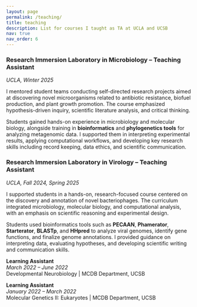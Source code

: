 ```yaml
---
layout: page
permalink: /teaching/
title: teaching
description: List for courses I taught as TA at UCLA and UCSB
nav: true
nav_order: 6
---
```


### Research Immersion Laboratory in Microbiology – Teaching Assistant

_UCLA, Winter 2025_

I mentored student teams conducting self-directed research projects aimed at discovering novel microorganisms related to antibiotic resistance, biofuel production, and plant growth promotion. The course emphasized hypothesis-driven inquiry, scientific literature analysis, and critical thinking.

Students gained hands-on experience in microbiology and molecular biology, alongside training in **bioinformatics** and **phylogenetics tools** for analyzing metagenomic data. I supported them in interpreting experimental results, applying computational workflows, and developing key research skills including record keeping, data ethics, and scientific communication.

### Research Immersion Laboratory in Virology – Teaching Assistant

_UCLA, Fall 2024, Spring 2025_

I supported students in a hands-on, research-focused course centered on the discovery and annotation of novel bacteriophages. The curriculum integrated microbiology, molecular biology, and computational analysis, with an emphasis on scientific reasoning and experimental design.

Students used bioinformatics tools such as **PECAAN**, **Phamerator**, **Starterator**, **BLASTp**, and **HHpred** to analyze viral genomes, identify gene functions, and finalize genome annotations. I provided guidance on interpreting data, evaluating hypotheses, and developing scientific writing and communication skills.

**Learning Assistant**  
_March 2022 – June 2022_  
Developmental Neurobiology | MCDB Department, UCSB

**Learning Assistant**  
_January 2022 – March 2022_  
Molecular Genetics II: Eukaryotes | MCDB Department, UCSB
